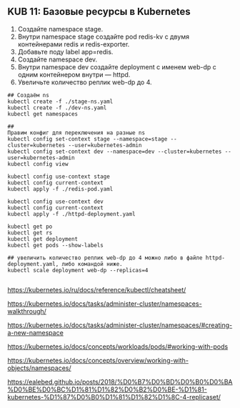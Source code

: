## KUB 11: Базовые ресурсы в Kubernetes

1. Создайте namespace stage.
2. Внутри namespace stage создайте pod redis-kv с двумя контейнерами redis и redis-exporter.
3. Добавьте поду label app=redis.
4. Создайте namespace dev.
5. Внутри namespace dev создайте deployment с именем web-dp с одним контейнером внутри — httpd.
6. Увеличьте количество реплик web-dp до 4.

```
## Создаём ns
kubectl create -f ./stage-ns.yaml
kubectl create -f ./dev-ns.yaml
kubectl get namespaces

##
Правим конфиг для переключения на разные ns
kubectl config set-context stage --namespace=stage --cluster=kubernetes --user=kubernetes-admin
kubectl config set-context dev --namespace=dev --cluster=kubernetes --user=kubernetes-admin
kubectl config view

kubectl config use-context stage
kubectl config current-context
kubectl apply -f ./redis-pod.yaml

kubectl config use-context dev
kubectl config current-context
kubectl apply -f ./httpd-deployment.yaml

kubectl get po
kubectl get rs
kubectl get deployment
kubectl get pods --show-labels

## увеличить количество реплик web-dp до 4 можно либо в файле httpd-deployment.yaml, либо командой ниже.
kubectl scale deployment web-dp --replicas=4


```

https://kubernetes.io/ru/docs/reference/kubectl/cheatsheet/

https://kubernetes.io/docs/tasks/administer-cluster/namespaces-walkthrough/

https://kubernetes.io/docs/tasks/administer-cluster/namespaces/#creating-a-new-namespace

https://kubernetes.io/docs/concepts/workloads/pods/#working-with-pods

https://kubernetes.io/docs/concepts/overview/working-with-objects/namespaces/

https://ealebed.github.io/posts/2018/%D0%B7%D0%BD%D0%B0%D0%BA%D0%BE%D0%BC%D1%81%D1%82%D0%B2%D0%BE-%D1%81-kubernetes-%D1%87%D0%B0%D1%81%D1%82%D1%8C-4-replicaset/

